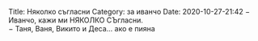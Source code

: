 Title: Няколко съгласни
Category: за иванчо
Date: 2020-10-27-21:42
&minus; Иванчо, кажи ми НЯКОЛКО СЪгласни.  
&minus; Таня, Ваня, Викито и Деса... ако е пияна